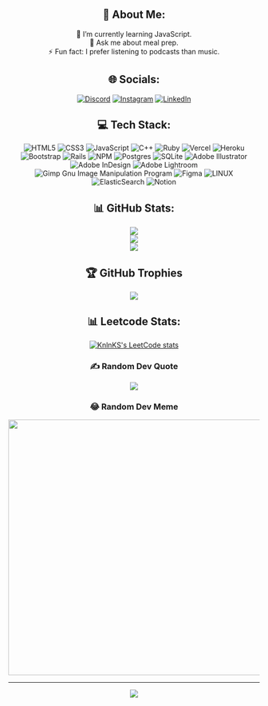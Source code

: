 <div align="center">
  
## 💫 About Me:
🌱 I’m currently learning JavaScript.<br>💬 Ask me about meal prep.<br>⚡ Fun fact: I prefer listening to podcasts than music.


## 🌐 Socials:
[![Discord](https://img.shields.io/badge/Discord-%237289DA.svg?logo=discord&logoColor=white)](https://discord.gg/https://discord.com/users/187075083804606464) [![Instagram](https://img.shields.io/badge/Instagram-%23E4405F.svg?logo=Instagram&logoColor=white)](https://instagram.com/rayshighlightreel) [![LinkedIn](https://img.shields.io/badge/LinkedIn-%230077B5.svg?logo=linkedin&logoColor=white)](https://linkedin.com/in/bing-you-leong) 

## 💻 Tech Stack:
![HTML5](https://img.shields.io/badge/html5-%23E34F26.svg?style=plastic&logo=html5&logoColor=white) ![CSS3](https://img.shields.io/badge/css3-%231572B6.svg?style=plastic&logo=css3&logoColor=white) ![JavaScript](https://img.shields.io/badge/javascript-%23323330.svg?style=plastic&logo=javascript&logoColor=%23F7DF1E) ![C++](https://img.shields.io/badge/c++-%2300599C.svg?style=plastic&logo=c%2B%2B&logoColor=white) ![Ruby](https://img.shields.io/badge/ruby-%23CC342D.svg?style=plastic&logo=ruby&logoColor=white) ![Vercel](https://img.shields.io/badge/vercel-%23000000.svg?style=plastic&logo=vercel&logoColor=white) ![Heroku](https://img.shields.io/badge/heroku-%23430098.svg?style=plastic&logo=heroku&logoColor=white) ![Bootstrap](https://img.shields.io/badge/bootstrap-%23563D7C.svg?style=plastic&logo=bootstrap&logoColor=white) ![Rails](https://img.shields.io/badge/rails-%23CC0000.svg?style=plastic&logo=ruby-on-rails&logoColor=white) ![NPM](https://img.shields.io/badge/NPM-%23000000.svg?style=plastic&logo=npm&logoColor=white) ![Postgres](https://img.shields.io/badge/postgres-%23316192.svg?style=plastic&logo=postgresql&logoColor=white) ![SQLite](https://img.shields.io/badge/sqlite-%2307405e.svg?style=plastic&logo=sqlite&logoColor=white) ![Adobe Illustrator](https://img.shields.io/badge/Adobe%20Illustrator-%23FF9A00.svg?style=plastic&logo=adobeillustrator&logoColor=white) ![Adobe InDesign](https://img.shields.io/badge/Adobe%20InDesign-49021F?style=plastic&logo=adobeindesign&logoColor=white) ![Adobe Lightroom](https://img.shields.io/badge/Adobe%20Lightroom-31A8FF.svg?style=plastic&logo=Adobe%20Lightroom&logoColor=white) ![Gimp Gnu Image Manipulation Program](https://img.shields.io/badge/Gimp-657D8B?style=plastic&logo=gimp&logoColor=FFFFFF) 	![Figma](https://img.shields.io/badge/figma-%23F24E1E.svg?style=plastic&logo=figma&logoColor=white) ![LINUX](https://img.shields.io/badge/Linux-FCC624?style=plastic&logo=linux&logoColor=black) ![ElasticSearch](https://img.shields.io/badge/-ElasticSearch-005571?style=plastic&logo=elasticsearch) ![Notion](https://img.shields.io/badge/Notion-%23000000.svg?style=plastic&logo=notion&logoColor=white)

## 📊 GitHub Stats:
![](https://github-readme-stats.vercel.app/api?username=bing-me&theme=radical&hide_border=false&include_all_commits=false&count_private=true)<br/>
![](https://github-readme-streak-stats.herokuapp.com/?user=bing-me&theme=radical&hide_border=false)<br/>
![](https://github-readme-stats.vercel.app/api/top-langs/?username=bing-me&theme=radical&hide_border=false&include_all_commits=true&count_private=true&layout=compact)

## 🏆 GitHub Trophies
![](https://github-profile-trophy.vercel.app/?username=bing-me&theme=radical&no-frame=true&no-bg=false&margin-w=4)

## 📊 Leetcode Stats:
[![KnlnKS's LeetCode stats](https://leetcode-stats-six.vercel.app/?username=bing-me&theme=dark)](https://github.com/KnlnKS/leetcode-stats)

### ✍️ Random Dev Quote
![](https://quotes-github-readme.vercel.app/api?type=horizontal&theme=radical)

### 😂 Random Dev Meme
<img src="https://rm.up.railway.app/" width="512px"/>

---
[![](https://visitcount.itsvg.in/api?id=bing-me&icon=2&color=11)](https://visitcount.itsvg.in)

<!-- Proudly created with GPRM ( https://gprm.itsvg.in ) -->
</div>

